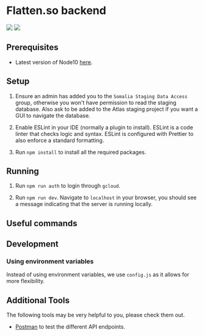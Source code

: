 # Flatten.so backend

<a href="https://codeclimate.com/repos/5eebb93769ce914dc100dcd1/maintainability"><img src="https://api.codeclimate.com/v1/badges/a195459a45a7e562ac07/maintainability" /></a>
<a href="https://codeclimate.com/repos/5eebb93769ce914dc100dcd1/test_coverage"><img src="https://api.codeclimate.com/v1/badges/a195459a45a7e562ac07/test_coverage" /></a>

## Prerequisites

- Latest version of Node10 [here](https://nodejs.org/en/download/releases/).

## Setup

1. Ensure an admin has added you to the `Somalia Staging Data Access` group, otherwise you won't have permission to read the staging database.
Also ask to be added to the Atlas staging project if you want a GUI to navigate the database.

2. Enable ESLint in your IDE (normally a plugin to install). ESLint is a code linter that checks logic and syntax.
ESLint is configured with Prettier to also enforce a standard formatting. 

3. Run `npm install` to install all the required packages.

## Running

1. Run `npm run auth` to login through `gcloud`.

2. Run `npm run dev`. 
Navigate to `localhost` in your browser, you should see a message indicating that the server is running locally.

## Useful commands

## Development

### Using environment variables

Instead of using environment variables, we use `config.js` as it allows for more flexibility.

## Additional Tools

The following tools may be very helpful to you, please check them out.

- [Postman](https://www.postman.com/) to test the different API endpoints.  
